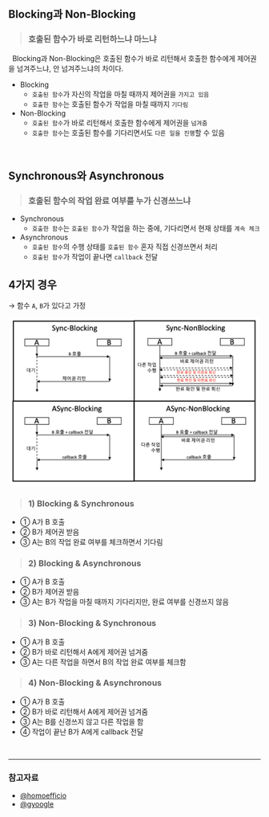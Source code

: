 ## Blocking과 Non-Blocking

> ### 호출된 함수가 바로 리턴하느냐 마느냐

&nbsp; Blocking과 Non-Blocking은 호출된 함수가 바로 리턴해서 호출한 함수에게 제어권을 넘겨주느냐, 안 넘겨주느냐의 차이다.

- Blocking
  - `호출된 함수`가 자신의 작업을 마칠 때까지 제어권을 `가지고 있음`
  - `호출한 함수`는 호출된 함수가 작업을 마칠 때까지 `기다림`
- Non-Blocking
  - `호출된 함수`가 바로 리턴해서 호출한 함수에게 제어권을 `넘겨줌`
  - `호출한 함수`는 호출된 함수를 기다리면서도 `다른 일을 진행`할 수 있음

<br>

## Synchronous와 Asynchronous

> ### 호출된 함수의 작업 완료 여부를 누가 신경쓰느냐

- Synchronous
  - `호출한 함수`는 `호출된 함수`가 작업을 하는 중에, 기다리면서 현재 상태를 `계속 체크`
- Asynchronous
  - `호출된 함수`의 수행 상태를 `호출된 함수` 혼자 직접 신경쓰면서 처리
  - `호출된 함수`가 작업이 끝나면 `callback` 전달

## 4가지 경우

→ 함수 `A`, `B`가 있다고 가정

<div align=center>
    <img src='../../resources/network/2by2matrix.png' width=500>
</div>

> ### 1) Blocking & Synchronous

- ① A가 B 호출
- ② B가 제어권 받음
- ③ A는 B의 작업 완료 여부를 체크하면서 기다림

> ### 2) Blocking & Asynchronous

- ① A가 B 호출
- ② B가 제어권 받음
- ③ A는 B가 작업을 마칠 때까지 기다리지만, 완료 여부를 신경쓰지 않음

> ### 3) Non-Blocking & Synchronous

- ① A가 B 호출
- ② B가 바로 리턴해서 A에게 제어권 넘겨줌
- ③ A는 다른 작업을 하면서 B의 작업 완료 여부를 체크함

> ### 4) Non-Blocking & Asynchronous

- ① A가 B 호출
- ② B가 바로 리턴해서 A에게 제어권 넘겨줌
- ③ A는 B를 신경쓰지 않고 다른 작업을 함
- ④ 작업이 끝난 B가 A에게 callback 전달

</br>

---

### **참고자료**

- [@homoefficio](https://homoefficio.github.io/2017/02/19/Blocking-NonBlocking-Synchronous-Asynchronous/)
- [@gyoogle](https://github.com/gyoogle/tech-interview-for-developer/blob/master/Computer%20Science/Network/OSI%207%20계층.md)
